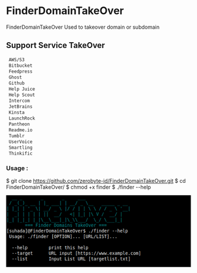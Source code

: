 # FinderDomainTakeOver

FinderDomainTakeOver Used to takeover domain or subdomain

## Support Service TakeOver

```
 AWS/S3
 Bitbucket
 Feedpress
 Ghost
 Github
 Help Juice
 Help Scout
 Intercom
 JetBrains
 Kinsta
 LaunchRock
 Pantheon
 Readme.io
 Tumblr
 UserVoice
 Smartling
 Thinkific
```

### Usage : 

$ git clone https://github.com/zerobyte-id/FinderDomainTakeOver.git
$ cd FinderDomainTakeOver/
$ chmod +x finder
$ ./finder --help

<img src="FinderExample.png">
